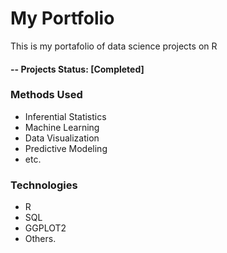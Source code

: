 # My Portfolio
This is my portafolio of data science projects on R

#### -- Projects Status: [Completed]

### Methods Used
* Inferential Statistics
* Machine Learning
* Data Visualization
* Predictive Modeling
* etc.

### Technologies
* R
* SQL
* GGPLOT2
* Others.
